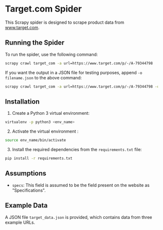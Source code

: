 # Target.com Spider

This Scrapy spider is designed to scrape product data from www.target.com.

## Running the Spider

To run the spider, use the following command:
```bash
scrapy crawl target_com -a url=https://www.target.com/p/-/A-79344798
```
If you want the output in a JSON file for testing purposes, append `-o filename.json` to the above command:
```bash
scrapy crawl target_com -a url=https://www.target.com/p/-/A-79344798 -o target_data.json
```
## Installation

1. Create a Python 3 virtual environment:
```bash
virtualenv -p python3 <env_name>
```
2. Activate the virtual environment :
```bash
source env_name/bin/activate
```
3. Install the required dependencies from the `requirements.txt` file:
```bash
pip install -r requirements.txt
```
## Assumptions
- `specs`: This field is assumed to be the field present on the website as "Specifications".
## Example Data
A JSON file `target_data.json` is provided, which contains data from three example URLs.
